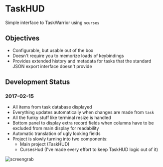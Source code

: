 # TaskHUD

Simple interface to TaskWarrior using `ncurses`

## Objectives

* Configurable, but usable out of the box
* Doesn't require you to memorize loads of keybindings
* Provides extended history and metadata for tasks that the standard JSON
  export interface doesn't provide

## Development Status

### 2017-02-15

* All items from task database displayed
* Everything updates automatically when changes are made from `task`
* All the funky stuff like terminal resize is handled
* Bottom panel to display extra record fields when columns have to be excluded
  from main display for readability
* Automatic translation of ugly looking fields
* Project is slowly turning into two components:
    * Main project (TaskHUD)
    * CursesHud (I've made every effort to keep TaskHUD logic out of it)

![screengrab](https://i.imgur.com/JoIGEIA.png)

